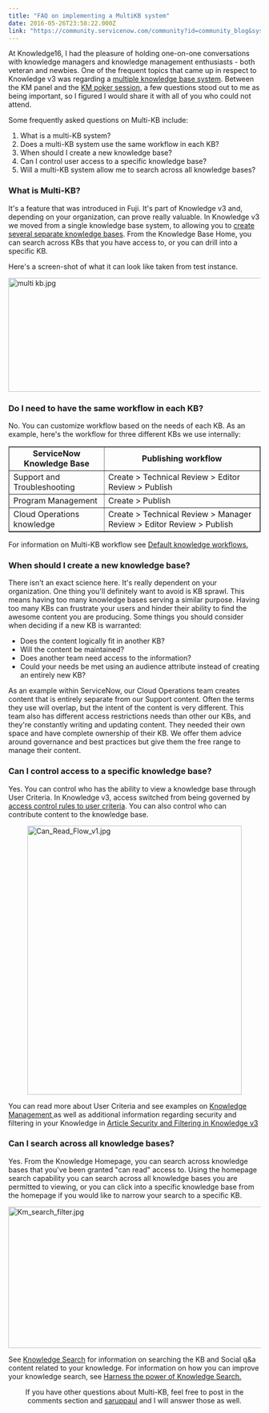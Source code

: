 ```yaml
---
title: "FAQ on implementing a MultiKB system"
date: 2016-05-26T23:58:22.000Z
link: "https://community.servicenow.com/community?id=community_blog&sys_id=690eaa2ddbd0dbc01dcaf3231f96191d"
---
```

<p>At Knowledge16, I had the pleasure of holding one-on-one conversations with knowledge managers and knowledge management enthusiasts - both veteran and newbies. One of the frequent topics that came up in respect to Knowledge v3 was regarding a <a title="ocs.servicenow.com/bundle/geneva-servicenow-platform/page/product/knowledge_management/concept/c_KnowledgeManager.html" href="https://docs.servicenow.com/bundle/geneva-servicenow-platform/page/product/knowledge_management/concept/c_KnowledgeManager.html">multiple knowledge base system</a>. Between the KM panel and the <a title="witter.com/NOWsupport/status/733085497820614656" href="https://twitter.com/NOWsupport/status/733085497820614656">KM poker session</a>, a few questions stood out to me as being important, so I figured I would share it with all of you who could not attend.</p><p></p><p>Some frequently asked questions on Multi-KB include:</p><ol><li>What is a multi-KB system?</li><li>Does a multi-KB system use the same workflow in each KB?</li><li>When should I create a new knowledge base?</li><li>Can I control user access to a specific knowledge base?</li><li>Will a multi-KB system allow me to search across all knowledge bases?</li></ol><p></p><h3>What is Multi-KB?</h3><p>It's a feature that was introduced in Fuji. It's part of Knowledge v3 and, depending on your organization, can prove really valuable. In Knowledge v3 we moved from a single knowledge base system, to allowing you to <a title="ocs.servicenow.com/bundle/geneva-servicenow-platform/page/product/knowledge_management/reference/r_KMv3KeyDifferences.html" href="https://docs.servicenow.com/bundle/geneva-servicenow-platform/page/product/knowledge_management/reference/r_KMv3KeyDifferences.html">create several separate knowledge bases</a>. From the Knowledge Base Home, you can search across KBs that you have access to, or you can drill into a specific KB.</p><p></p><p>Here's a screen-shot of what it can look like taken from test instance.</p><p><img   alt="multi kb.jpg" class="image-1 jive-image" src="dfdf5946db9cd344e9737a9e0f96191d.iix" style="width: 620px; height: 227px; display: block; margin-left: auto; margin-right: auto;"/></p><p></p><h3>Do I need to have the same workflow in each KB?</h3><p>No. You can customize workflow based on the needs of each KB. As an example, here's the workflow for three different KBs we use internally:</p><p></p><table border="1"><tbody><tr><td style="text-align: center;"><strong>ServiceNow Knowledge Base</strong></td><td style="text-align: center;"><strong>Publishing workflow</strong></td></tr><tr><td>Support and Troubleshooting</td><td>Create &gt; Technical Review &gt; Editor Review &gt; Publish</td></tr><tr><td>Program Management</td><td>Create &gt; Publish</td></tr><tr><td>Cloud Operations knowledge</td><td>Create &gt; Technical Review &gt; Manager Review &gt; Editor Review &gt; Publish</td></tr></tbody></table><p></p><p>For information on Multi-KB workflow see <a title="ocs.servicenow.com/bundle/geneva-servicenow-platform/page/product/knowledge_management/reference/r_KnowledgeWorkflows.html" href="https://docs.servicenow.com/bundle/geneva-servicenow-platform/page/product/knowledge_management/reference/r_KnowledgeWorkflows.html">Default knowledge workflows.</a></p><p></p><h3>When should I create a new knowledge base?</h3><p>There isn't an exact science here. It's really dependent on your organization. One thing you'll definitely want to avoid is KB sprawl. This means having too many knowledge bases serving a similar purpose. Having too many KBs can frustrate your users and hinder their ability to find the awesome content you are producing. Some things you should consider when deciding if a new KB is warranted:</p><ul><li>Does the content logically fit in another KB?</li><li>Will the content be maintained?</li><li>Does another team need access to the information?</li><li>Could your needs be met using an audience attribute instead of creating an entirely new KB?</li></ul><p></p><p>As an example within ServiceNow, our Cloud Operations team creates content that is entirely separate from our Support content. Often the terms they use will overlap, but the intent of the content is very different. This team also has different access restrictions needs than other our KBs, and they're constantly writing and updating content. They needed their own space and have complete ownership of their KB. We offer them advice around governance and best practices but give them the free range to manage their content.</p><p></p><h3>Can I control access to a specific knowledge base?</h3><p>Yes. You can control who has the ability to view a knowledge base through User Criteria. In Knowledge v3, access switched from being governed by <a title="ocs.servicenow.com/bundle/geneva-servicenow-platform/page/product/knowledge_management/reference/r_KMv3KeyDifferences.html" href="https://docs.servicenow.com/bundle/geneva-servicenow-platform/page/product/knowledge_management/reference/r_KMv3KeyDifferences.html">access control rules to user criteria</a>. You can also control who can contribute content to the knowledge base.</p><p><img   alt="Can_Read_Flow_v1.jpg" class="image-3 jive-image" height="536" src="bad7d04edbd817049c9ffb651f9619da.iix" style="display: block; margin-left: auto; margin-right: auto; height: 536px; width: 428.486090775988px;" width="428"/></p><p></p><p>You can read more about User Criteria and see examples on <a title="ocs.servicenow.com/bundle/geneva-servicenow-platform/page/product/knowledge_management/concept/c_KnowledgeManager.html" href="https://docs.servicenow.com/bundle/geneva-servicenow-platform/page/product/knowledge_management/concept/c_KnowledgeManager.html">Knowledge Management </a>as well as additional information regarding security and filtering in your Knowledge in <a title="Article Security and Filtering in Knowledge v3" __default_attr="5341" __jive_macro_name="blogpost" class="jive_macro jive_macro_blogpost" data-orig-content="Article Security and Filtering in Knowledge v3" data-renderedposition="1777.0738525390625_7.997159004211426_1193_36" href="/community?id=community_blog&sys_id=264e66addbd0dbc01dcaf3231f96196c">Article Security and Filtering in Knowledge v3</a></p><p></p><h3>Can I search across all knowledge bases?</h3><p>Yes. From the Knowledge Homepage, you can search across knowledge bases that you've been granted "can read" access to. Using the homepage search capability you can search across all knowledge bases you are permitted to viewing, or you can click into a specific knowledge base from the homepage if you would like to narrow your search to a specific KB.</p><p><img   alt="Km_search_filter.jpg" class="image-2 jive-image" src="a699344edb9cdfc03eb27a9e0f96196b.iix" style="width: 620px; height: 282px; display: block; margin-left: auto; margin-right: auto;"/></p><p></p><p>See <a title="ocs.servicenow.com/bundle/geneva-servicenow-platform/page/product/knowledge_management/reference/r_KnowledgeSearch.html" href="https://docs.servicenow.com/bundle/geneva-servicenow-platform/page/product/knowledge_management/reference/r_KnowledgeSearch.html">Knowledge Search</a> for information on searching the KB and Social q&amp;a content related to your knowledge. For information on how you can improve your knowledge search, see <a __default_attr="5270" __jive_macro_name="blogpost" class="jive_macro jive_macro_blogpost" data-orig-content="Harness the power of Knowledge Search." data-renderedposition="2247.585205078125_7.997159004211426_279_16" href="/community?id=community_blog&sys_id=f91e226ddbd0dbc01dcaf3231f961910" modifiedtitle="true" title="Harness the power of Knowledge Search.">Harness the power of Knowledge Search.</a></p><p></p><p></p><p style="text-align: center;">If you have other questions about Multi-KB, feel free to post in the comments section and <a title="saruppaul" __default_attr="63822" __jive_macro_name="user" class="jive_macro jive_macro_user" data-orig-content="saruppaul" data-renderedposition="2307.585205078125_747.0118408203125_82_16" href="/community?id=community_user_profile&user=5f005625db581fc09c9ffb651f9619f0">saruppaul</a> and I will answer those as well.</p>